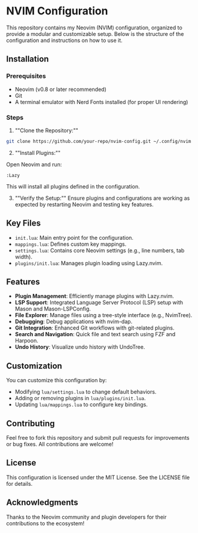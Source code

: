 # NVIM Configuration

This repository contains my Neovim (NVIM) configuration, organized to provide a
modular and customizable setup. Below is the structure of the configuration and
instructions on how to use it.

## Installation

### Prerequisites

- Neovim (v0.8 or later recommended)
- Git
- A terminal emulator with Nerd Fonts installed (for proper UI rendering)

### Steps

1. ""Clone the Repository:""

```bash
git clone https://github.com/your-repo/nvim-config.git ~/.config/nvim
```

2. ""Install Plugins:""

Open Neovim and run:

```vim
:Lazy
```

This will install all plugins defined in the configuration.

3. ""Verify the Setup:"" Ensure plugins and configurations are working as
   expected by restarting Neovim and testing key features.

## Key Files

- `init.lua`: Main entry point for the configuration.
- `mappings.lua`: Defines custom key mappings.
- `settings.lua`: Contains core Neovim settings (e.g., line numbers, tab width).
- `plugins/init.lua`: Manages plugin loading using Lazy.nvim.

## Features

- **Plugin Management**: Efficiently manage plugins with Lazy.nvim.
- **LSP Support**: Integrated Language Server Protocol (LSP) setup with Mason
  and Mason-LSPConfig.
- **File Explorer**: Manage files using a tree-style interface (e.g.,
  NvimTree).
- **Debugging**: Debug applications with nvim-dap.
- **Git Integration**: Enhanced Git workflows with git-related plugins.
- **Search and Navigation**: Quick file and text search using FZF and Harpoon.
- **Undo History**: Visualize undo history with UndoTree.

## Customization

You can customize this configuration by:

- Modifying `lua/settings.lua` to change default behaviors.
- Adding or removing plugins in `lua/plugins/init.lua`.
- Updating `lua/mappings.lua` to configure key bindings.

## Contributing

Feel free to fork this repository and submit pull requests for improvements or
bug fixes. All contributions are welcome!

## License

This configuration is licensed under the MIT License. See the LICENSE file for
details.

## Acknowledgments

Thanks to the Neovim community and plugin developers for their contributions to
the ecosystem!

